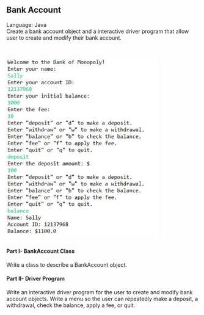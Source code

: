 ## Bank Account 
Language: Java </br>
Create a bank account object and a interactive driver program that allow user to create and modify their bank account. 

</br>
<p align="left">
  <img src="bankAccount.JPG" width="400"/>
</p>

#### Part I- BankAccount Class 
Write a class to describe a BankAccount object. 

#### Part II- Driver Program
Write an interactive driver program for the user to create and modify bank account objects. 
Write a menu so the user can repeatedly make a deposit, a withdrawal, check the balance, apply a fee, or quit.

